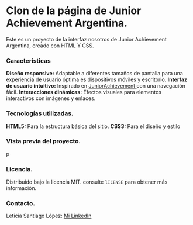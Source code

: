# Clon de la página de Junior Achievement Argentina.
Este es un proyecto de la interfaz nosotros de Junior Achievement Argentina, creado con HTML Y CSS.

### Características
**Diseño responsive:** Adaptable a diferentes tamaños de pantalla para una experiencia de usuario óptima es dispositivos móviles y escritorio.
**Interfaz de usuario intuitivo:** Inspirado en [JuniorAchievement ](https://junior.org.ar/nosotros/) con una navegación fácil.
**Interacciones dinámicas:** Efectos visuales para elementos interactivos con imágenes y enlaces. 

### Tecnologías utilizadas.
**HTML5:** Para la estructura básica del sitio.
**CSS3:** Para el diseño y estilo 

### Vista previa del proyecto.
p

### Licencia.
Distribuido bajo la licencia MIT. consulte `lICENSE` para obtener más información.

### Contacto.
Leticia Santiago López: [Mi LinkedIn](www.linkedin.com/in/leticiasantiagolópez)
